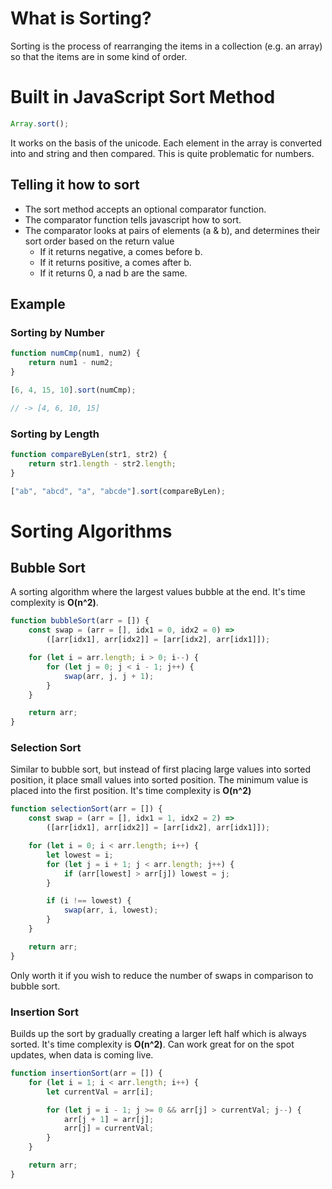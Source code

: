 # What is Sorting?

Sorting is the process of rearranging the items in a collection (e.g. an array) so that the items are in some kind of order.

# Built in JavaScript Sort Method

```js
Array.sort();
```

It works on the basis of the unicode. Each element in the array is converted into and string and then compared. This is quite problematic for numbers.
<br/>

## Telling it how to sort

- The sort method accepts an optional comparator function.
- The comparator function tells javascript how to sort.
- The comparator looks at pairs of elements (a & b), and determines their sort order based on the return value
  - If it returns negative, a comes before b.
  - If it returns positive, a comes after b.
  - If it returns 0, a nad b are the same.

## Example

### Sorting by Number

```js
function numCmp(num1, num2) {
	return num1 - num2;
}

[6, 4, 15, 10].sort(numCmp);

// -> [4, 6, 10, 15]
```

### Sorting by Length

```js
function compareByLen(str1, str2) {
	return str1.length - str2.length;
}

["ab", "abcd", "a", "abcde"].sort(compareByLen);
```

# Sorting Algorithms

## Bubble Sort

A sorting algorithm where the largest values bubble at the end. It's time complexity is **O(n^2)**.

```js
function bubbleSort(arr = []) {
	const swap = (arr = [], idx1 = 0, idx2 = 0) =>
		([arr[idx1], arr[idx2]] = [arr[idx2], arr[idx1]]);

	for (let i = arr.length; i > 0; i--) {
		for (let j = 0; j < i - 1; j++) {
			swap(arr, j, j + 1);
		}
	}

	return arr;
}
```

### Selection Sort

Similar to bubble sort, but instead of first placing large values into sorted position, it place small values into sorted position. The minimum value is placed into the first position. It's time complexity is **O(n^2)**

```js
function selectionSort(arr = []) {
	const swap = (arr = [], idx1 = 1, idx2 = 2) =>
		([arr[idx1], arr[idx2]] = [arr[idx2], arr[idx1]]);

	for (let i = 0; i < arr.length; i++) {
		let lowest = i;
		for (let j = i + 1; j < arr.length; j++) {
			if (arr[lowest] > arr[j]) lowest = j;
		}

		if (i !== lowest) {
			swap(arr, i, lowest);
		}
	}

	return arr;
}
```

Only worth it if you wish to reduce the number of swaps in comparison to bubble sort.

### Insertion Sort

Builds up the sort by gradually creating a larger left half which is always sorted. It's time complexity is **O(n^2)**. Can work great for on the spot updates, when data is coming live.

```js
function insertionSort(arr = []) {
	for (let i = 1; i < arr.length; i++) {
		let currentVal = arr[i];

		for (let j = i - 1; j >= 0 && arr[j] > currentVal; j--) {
			arr[j + 1] = arr[j];
			arr[j] = currentVal;
		}
	}

	return arr;
}
```